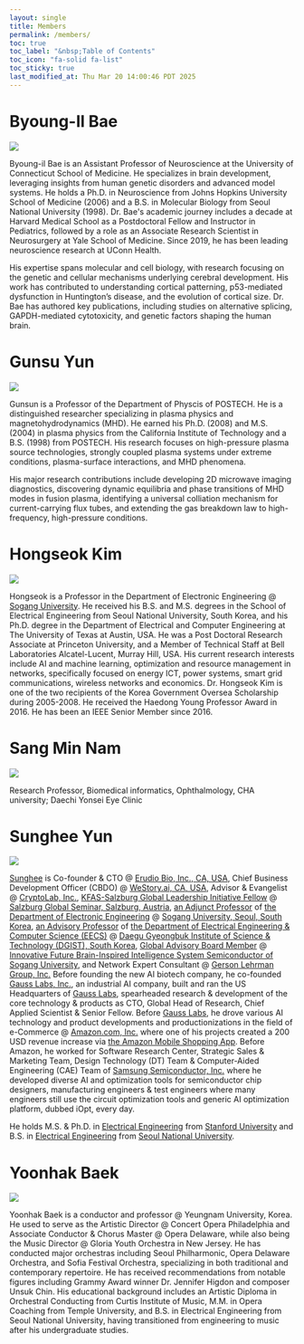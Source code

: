 ```yaml
---
layout: single
title: Members
permalink: /members/
toc: true
toc_label: "&nbsp;Table of Contents"
toc_icon: "fa-solid fa-list"
toc_sticky: true
last_modified_at: Thu Mar 20 14:00:46 PDT 2025
---
```


# Byoung-Il Bae

<div class="img-container">
<img src="/assets/images/bio-photos/babang.png">
</div>

Byoung-il Bae is an Assistant Professor of Neuroscience at the University of Connecticut School of Medicine.
He specializes in brain development, leveraging insights from human genetic disorders and advanced model systems.
He holds a Ph.D. in Neuroscience from Johns Hopkins University School of Medicine (2006) and a B.S. in Molecular Biology from Seoul National University (1998).
Dr. Bae's academic journey includes a decade at Harvard Medical School as a Postdoctoral Fellow and Instructor in Pediatrics, followed by a role as an Associate Research Scientist in Neurosurgery at Yale School of Medicine.
Since 2019, he has been leading neuroscience research at UConn Health.

His expertise spans molecular and cell biology, with research focusing on the genetic and cellular mechanisms underlying cerebral development.
His work has contributed to understanding cortical patterning, p53-mediated dysfunction in Huntington’s disease, and the evolution of cortical size.
Dr. Bae has authored key publications, including studies on alternative splicing, GAPDH-mediated cytotoxicity, and genetic factors shaping the human brain.

# Gunsu Yun

<div class="img-container">
<img src="/assets/images/bio-photos/gunsu-01.jpg">
</div>

Gunsun is a Professor of the Department of Physcis of POSTECH.
He is a distinguished researcher specializing in plasma physics and magnetohydrodynamics (MHD).
He earned his Ph.D. (2008) and M.S. (2004) in plasma physics from the California Institute of Technology and a B.S. (1998) from POSTECH.
His research focuses on high-pressure plasma source technologies,
strongly coupled plasma systems under extreme conditions, plasma-surface interactions, and MHD phenomena.

His major research contributions include developing 2D microwave imaging diagnostics,
discovering dynamic equilibria and phase transitions of MHD modes in fusion plasma,
identifying a universal colliation mechanism for current-carrying flux tubes,
and
extending the gas breakdown law to high-frequency, high-pressure conditions.

# Hongseok Kim

<div class="img-container">
<img src="/assets/images/bio-photos/hongseok-01.jpg">
</div>

<p>
Hongseok is a Professor in the Department of Electronic Engineering @ <a href="https://sogang.ac.kr/en">Sogang University</a>.
He received his B.S. and M.S. degrees in the School of Electrical Engineering from Seoul National University, South Korea,
and his Ph.D. degree in the Department of Electrical and Computer Engineering at The University of Texas at Austin, USA.
He was a Post Doctoral Research Associate at Princeton University, and a Member of Technical Staff at Bell Laboratories Alcatel-Lucent, Murray Hill, USA.
His current research interests include AI and machine learning, optimization and resource management in networks, specifically focused on energy ICT, power systems, smart grid communications, wireless networks and economics.
Dr. Hongseok Kim is one of the two recipients of the Korea Government Oversea Scholarship during 2005-2008.
He received the Haedong Young Professor Award in 2016.
He has been an IEEE Senior Member since 2016.
</p>

# Sang Min Nam

<div class="img-container">
<img src="/assets/images/bio-photos/sangmin.jpeg">
</div>

Research Professor, Biomedical informatics, Ophthalmology, CHA university; Daechi Yonsei Eye Clinic


# Sunghee Yun

<div class="img-container">
<img src="/assets/images/bio-photos/sunghee-04.jpg">
</div>

<a href="https://sungheeyun.github.io/">Sunghee</a> is Co-founder &amp; CTO
@ <a href="https://sungheeyun-erudio.github.io/">Erudio Bio, Inc., CA, USA</a>,
Chief Business Development Officer (CBDO)
@ <a href="https://westory.ai/">WeStory.ai, CA, USA</a>,
Advisor &amp; Evangelist
@ <a href="https://www.cryptolab.co.kr/en/home/">CryptoLab, Inc.</a>,
<a href="https://www.salzburgglobal.org/news/latest-news/article/introducing-the-second-cohort-of-the-kfas-salzburg-global-leadership-initiative">KFAS-Salzburg Global Leadership Initiative Fellow</a>
@ <a href="https://www.salzburgglobal.org/">Salzburg Global Seminar, Salzburg, Austria</a>,
<a href="https://ee.sogang.ac.kr/eng/employee/professor03.php">an Adjunct Professor</a>
of <a href="https://ee.sogang.ac.kr/eng/main/">the Department of Electronic Engineering</a>
@ <a href="https://www.sogang.ac.kr/en/home">Sogang University, Seoul, South Korea</a>,
<a href="https://www.dgist.ac.kr/prog/peopleProfsr/en_eecs/sub02_01/list.do">an Advisory Professor</a>
of <a href="https://www.dgist.ac.kr/en_eecs/">the Department of Electrical Engineering &amp; Computer Science (EECS)</a>
@ <a href="https://www.dgist.ac.kr/">Daegu Gyeongbuk Institute of Science &amp; Technology (DGIST), South Korea</a>,
<a href="https://bk4semicon.sogang.ac.kr/kor/about/org.php">Global Advisory Board Member</a>
@ <a href="https://bk4semicon.sogang.ac.kr/kor/main/">Innovative Future Brain-Inspired Intelligence System Semiconductor of Sogang University</a>,
and
Network Expert Consultant
@ <a href="https://glginsights.com/">Gerson Lehrman Group, Inc.</a>
Before founding the new AI biotech company,
he co-founded [Gauss Labs, Inc.](https://www.gausslabs.ai/), an industrial AI company,
built and ran the US Headquarters of [Gauss Labs](https://www.gausslabs.ai/),
spearheaded research & development of the core technology & products as CTO,
Global Head of Research,
Chief Applied Scientist & Senior Fellow.
Before [Gauss Labs](https://www.gausslabs.ai/),
he drove various AI technology and product developments and productionizations in the field of e-Commerce @ [Amazon.com, Inc.](https://www.amazon.com/)
where one of his projects created a 200 USD revenue increase via [the Amazon Mobile Shopping App](https://www.amazon.com/b?ie=UTF8&node=17442765011).
Before Amazon, he worked for Software Research Center, Strategic Sales & Marketing Team,
Design Technology (DT) Team & Computer-Aided Engineering (CAE) Team of [Samsung Semiconductor, Inc.](https://semiconductor.samsung.com/)
where he developed diverse AI and optimization tools for semiconductor chip designers,
manufacturing engineers &amp; test engineers where many engineers
still use the circuit optimization tools and generic AI optimization platform, dubbed iOpt, every day.
<!--He has extensive industry and academic experience and expertise in AI and Convex Optimization,
having worked for Samsung Electronics as Senior &amp; Principal Engineer,
<a href="http://amazon.com">Amazon.com, Inc.</a> as Senior Applied Scientist,
and
founded <a href="https://www.gausslabs.ai/">Gauss Labs Inc.</a> running US Headquarters and leading R&amp;D of the enterprise
as CTO, Chief Applied Scientist &amp; Senior Fellow.-->
<!--He also has held leadership roles at <a href="https://www.skhynix.com/">SK hynix Inc.</a> as Fellow and Vice President (VP)
and led AI projects at <a href="http://amazon.com">Amazon.com, Inc.</a> that generated over 200MM USD in revenue.-->
He holds M.S. &amp; Ph.D.
in <a href="https://ee.stanford.edu/">Electrical Engineering</a>
from <a href="https://www.stanford.edu/">Stanford University</a>
and
B.S.
in <a href="https://ece.snu.ac.kr/en">Electrical Engineering</a>
from <a href="https://en.snu.ac.kr">Seoul National University</a>.

# Yoonhak Baek

<div class="img-container">
<img src="/assets/images/bio-photos/yoonhak-00.jpeg">
</div>

Yoonhak Baek is a conductor and professor @ Yeungnam University, Korea.
He used to serve as the Artistic Director @ Concert Opera Philadelphia and Associate Conductor &amp; Chorus Master @ Opera Delaware,
while also being the Music Director @ Gloria Youth Orchestra in New Jersey.
He has conducted major orchestras including Seoul Philharmonic, Opera Delaware Orchestra, and Sofia Festival Orchestra,
specializing in both traditional and contemporary repertoire.
He has received recommendations from notable figures including Grammy Award winner Dr. Jennifer Higdon
and composer Unsuk Chin.
His educational background includes
an Artistic Diploma in Orchestral Conducting from Curtis Institute of Music, M.M. in Opera Coaching from Temple University,
and B.S. in Electrical Engineering from Seoul National University,
having transitioned from engineering to music after his undergraduate studies.

<!--p>
<ul>
<li>
	Temple Univ. Master of Music (Accompanying Piano/Opera Coach)
</li>
<li>
	서울대학교 음악학사 (관현악 지휘)
</li>
<li>
	서울대학교 공학사 (전기공학)
</li>
</ul>
</p-->
